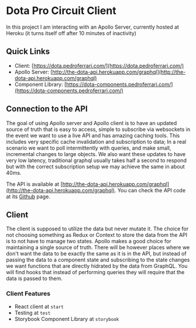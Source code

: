 # Dota Pro Circuit Client

In this project I am interacting with an Apollo Server, currently hosted at Heroku (it turns itself off after 10 minutes of inactivity)

## Quick Links
- Client: [https://dota.pedroferrari.com/](https://dota.pedroferrari.com/)
- Apollo Server: [http://the-dota-api.herokuapp.com/graphql](http://the-dota-api.herokuapp.com/graphql)
- Component Library: [https://dota-components.pedroferrari.com/](https://dota-components.pedroferrari.com/)

## Connection to the API
The goal of using Apollo server and Apollo client is to have an updated source of truth that is easy to access, simple to subscribe via websockets in the event we want to use a live API and has amazing caching tools. This includes very specific cache invalidation and subscription to data; In a real scenario we want to poll intermittently with queries, and make small, incremental changes to large objects.
We also want these updates to have very low latency, traditional graphql usually takes half a second to respond but with the correct subscription setup we may achieve the same in about 40ms.

The API is available at [http://the-dota-api.herokuapp.com/graphql](http://the-dota-api.herokuapp.com/graphql).
You can check the API code at its [Github](https://github.com/thepedroferrari/Dota-TS-Apollo-GraphQL-Server) page.

## Client
The client is supposed to utilize the data but never mutate it. The choice for not choosing something as Redux or Context to store the data from the API is to not have to manage two states. Apollo makes a good choice for maintaining a single source of truth. There will be however places where we don't want the data to be exactly the same as it is in the API, but instead of passing the data to a component state and subscribing to the state changes we want functions that are directly hidrated by the data from GraphQL.
You will find hooks that instead of performing queries they will require that the data is passed to them.

### Client Features

- React client at `start`
- Testing at `test`
- Storybook Component Library at `storybook`


